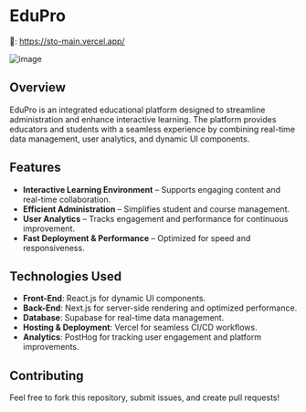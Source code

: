 # EduPro

🔗: https://sto-main.vercel.app/ 

![image](https://github.com/user-attachments/assets/ba208768-e1f1-4f76-9ac5-19ad51b450e6)


## Overview
EduPro is an integrated educational platform designed to streamline administration and enhance interactive learning. The platform provides educators and students with a seamless experience by combining real-time data management, user analytics, and dynamic UI components.

## Features
- **Interactive Learning Environment** – Supports engaging content and real-time collaboration.
- **Efficient Administration** – Simplifies student and course management.
- **User Analytics** – Tracks engagement and performance for continuous improvement.
- **Fast Deployment & Performance** – Optimized for speed and responsiveness.

## Technologies Used
- **Front-End**: React.js for dynamic UI components.
- **Back-End**: Next.js for server-side rendering and optimized performance.
- **Database**: Supabase for real-time data management.
- **Hosting & Deployment**: Vercel for seamless CI/CD workflows.
- **Analytics**: PostHog for tracking user engagement and platform improvements.

## Contributing
Feel free to fork this repository, submit issues, and create pull requests!
